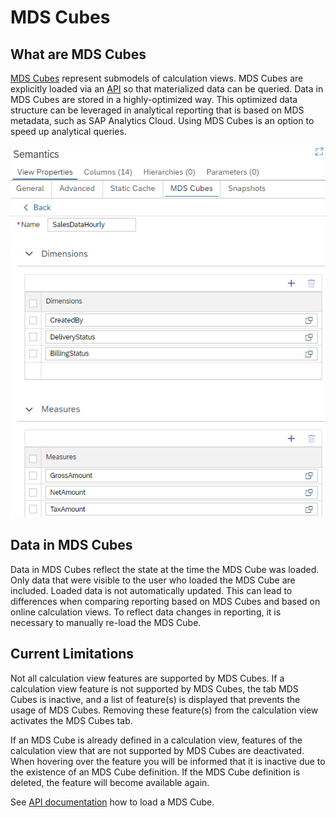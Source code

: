 # MDS Cubes

## What are MDS Cubes
[MDS Cubes](https://help.sap.com/docs/hana-cloud-database/sap-hana-cloud-sap-hana-database-modeling-guide-for-sap-business-application-studio/define-mds-cube-based-on-elements-in-calculation-view?) represent submodels of calculation views. MDS Cubes are explicitly loaded via an [API](https://help.sap.com/docs/hana-cloud-database/sap-hana-cloud-sap-hana-database-administration-guide/api-commands?) so that materialized data can be queried. Data in MDS Cubes are stored in a highly-optimized way. This optimized data structure can be leveraged in analytical reporting that is based on MDS metadata, such as SAP Analytics Cloud. Using MDS Cubes is an option to speed up analytical queries.

![MDS Cube example](./screenshots/MDSCubeExample.png)

## Data in MDS Cubes
Data in MDS Cubes reflect the state at the time the MDS Cube was loaded. Only data that were visible to the user who loaded the MDS Cube are included. Loaded data is not automatically updated. This can lead to differences when comparing reporting based on MDS Cubes and based on online calculation views. To reflect data changes in reporting, it is necessary to manually re-load the MDS Cube.

## Current Limitations
Not all calculation view features are supported by MDS Cubes. If a calculation view feature is not supported by MDS Cubes, the tab MDS Cubes is inactive, and a list of feature(s) is displayed that prevents the usage of MDS Cubes. Removing these feature(s) from the calculation view activates the MDS Cubes tab.

If an MDS Cube is already defined in a calculation view, features of the calculation view that are not supported by MDS Cubes are deactivated. When hovering over the feature you will be informed that it is inactive due to the existence of an MDS Cube definition. If the MDS Cube definition is deleted, the feature will become available again.


See [API documentation](https://help.sap.com/docs/hana-cloud-database/sap-hana-cloud-sap-hana-database-administration-guide/api-commands?) how to load a MDS Cube.
